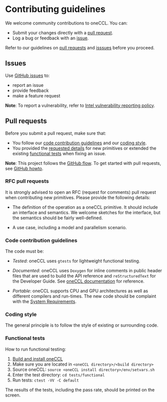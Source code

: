 # Contributing guidelines

We welcome community contributions to oneCCL. You can:

- Submit your changes directly with a [pull request](https://github.com/oneapi-src/oneCCL/pulls).
- Log a bug or feedback with an [issue](https://github.com/oneapi-src/oneCCL/issues).

Refer to our guidelines on [pull requests](#pull-requests) and [isssues](#issues) before you proceed.

## Issues

Use [GitHub issues]((https://github.com/oneapi-src/oneCCL/issues)) to:
- report an issue
- provide feedback
- make a feature request

**Note**: To report a vulnerability, refer to [Intel vulnerability reporting policy](https://www.intel.com/content/www/us/en/security-center/default.html).

## Pull requests

Before you submit a pull request, make sure that:

- You follow our [code contribution guidelines](#code-contribution-guidelines) and our [coding style](#coding-style).
- You provided the [requested details](#rfc-pull-requests) for new primitives or extended the existing [functional tests](#functional-tests) when fixing an issue.

**Note**: This project follows the
[GitHub flow](https://guides.github.com/introduction/flow/index.html). To get started with pull requests, see [GitHub howto](https://help.github.com/en/articles/about-pull-requests).

### RFC pull requests

It is strongly advised to open an RFC (request for comments) pull request when contributing new
primitives. Please provide the following details:

* The definition of the operation as a oneCCL primitive. It should include an interface and semantics. We welcome sketches for the interface, but the semantics should be fairly well-defined.

* A use case, including a model and parallelism scenario.

### Code contribution guidelines

The code must be:

* *Tested*: oneCCL uses `gtests` for lightweight functional testing.

* *Documented*: oneCCL uses `Doxygen` for inline comments in public header
  files that are used to build the API reference and  `reStructuredText` for the Developer Guide. See [oneCCL documentation](https://oneapi-src.github.io/oneCCL/) for reference.

* *Portable*: oneCCL supports CPU and GPU
  architectures as well as different compilers and run-times. The new code should be complaint
  with the [System Requirements](README.md#prerequisites).

### Coding style

The general principle is to follow the style of existing or surrounding code.

### Functional tests

How to run functional testing:

1. [Build and install oneCCL](README.md#Installation)
2. Make sure you are located in `<oneCCL directory>/<build directory>`
3. Source oneCCL: `source <oneCCL install directory>/env/setvars.sh`
4. Enter the test directory: `cd tests/functional`
5. Run tests: `ctest -VV -C default`

The results of the tests, including the pass rate, should be printed on the screen.
